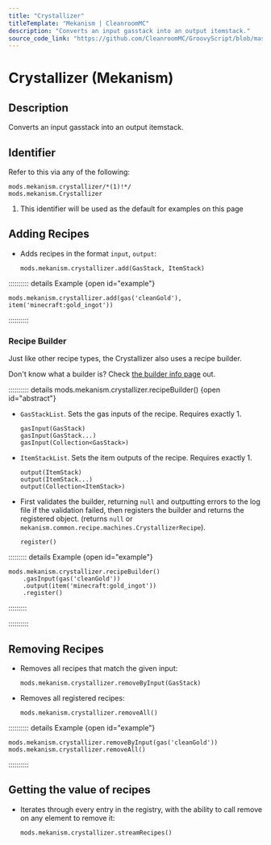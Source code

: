 ```yaml
---
title: "Crystallizer"
titleTemplate: "Mekanism | CleanroomMC"
description: "Converts an input gasstack into an output itemstack."
source_code_link: "https://github.com/CleanroomMC/GroovyScript/blob/master/src/main/java/com/cleanroommc/groovyscript/compat/mods/mekanism/Crystallizer.java"
---
```


# Crystallizer (Mekanism)

## Description

Converts an input gasstack into an output itemstack.

## Identifier

Refer to this via any of the following:

```groovy:no-line-numbers {1}
mods.mekanism.crystallizer/*(1)!*/
mods.mekanism.Crystallizer
```

1. This identifier will be used as the default for examples on this page

## Adding Recipes

- Adds recipes in the format `input`, `output`:

    ```groovy:no-line-numbers
    mods.mekanism.crystallizer.add(GasStack, ItemStack)
    ```

:::::::::: details Example {open id="example"}
```groovy:no-line-numbers
mods.mekanism.crystallizer.add(gas('cleanGold'), item('minecraft:gold_ingot'))
```

::::::::::

### Recipe Builder

Just like other recipe types, the Crystallizer also uses a recipe builder.

Don't know what a builder is? Check [the builder info page](../../../groovy/builder.md) out.

:::::::::: details mods.mekanism.crystallizer.recipeBuilder() {open id="abstract"}
- `GasStackList`. Sets the gas inputs of the recipe. Requires exactly 1.

    ```groovy:no-line-numbers
    gasInput(GasStack)
    gasInput(GasStack...)
    gasInput(Collection<GasStack>)
    ```

- `ItemStackList`. Sets the item outputs of the recipe. Requires exactly 1.

    ```groovy:no-line-numbers
    output(ItemStack)
    output(ItemStack...)
    output(Collection<ItemStack>)
    ```

- First validates the builder, returning `null` and outputting errors to the log file if the validation failed, then registers the builder and returns the registered object. (returns `null` or `mekanism.common.recipe.machines.CrystallizerRecipe`).

    ```groovy:no-line-numbers
    register()
    ```

::::::::: details Example {open id="example"}
```groovy:no-line-numbers
mods.mekanism.crystallizer.recipeBuilder()
    .gasInput(gas('cleanGold'))
    .output(item('minecraft:gold_ingot'))
    .register()
```

:::::::::

::::::::::

## Removing Recipes

- Removes all recipes that match the given input:

    ```groovy:no-line-numbers
    mods.mekanism.crystallizer.removeByInput(GasStack)
    ```

- Removes all registered recipes:

    ```groovy:no-line-numbers
    mods.mekanism.crystallizer.removeAll()
    ```

:::::::::: details Example {open id="example"}
```groovy:no-line-numbers
mods.mekanism.crystallizer.removeByInput(gas('cleanGold'))
mods.mekanism.crystallizer.removeAll()
```

::::::::::

## Getting the value of recipes

- Iterates through every entry in the registry, with the ability to call remove on any element to remove it:

    ```groovy:no-line-numbers
    mods.mekanism.crystallizer.streamRecipes()
    ```
